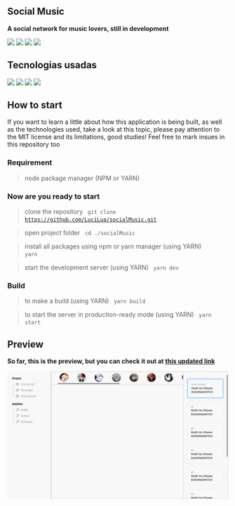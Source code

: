## Social Music

**A social network for music lovers, still in development**

<img src="https://img.shields.io/apm/l/react?style=flat-square"> <img src="https://img.shields.io/github/stars/LuciLua/socialMusic?style=flat-square">
<img src="https://img.shields.io/github/last-commit/LuciLua/socialMusic?style=flat-square"> <img src="https://img.shields.io/github/commit-activity/w/LuciLua/socialMusic?style=flat-square">


## Tecnologias usadas

<img src="https://img.shields.io/badge/HTML5-E34F26?style=for-the-badge&logo=html5&logoColor=white"> <img src="https://img.shields.io/badge/JavaScript-F7DF1E?style=for-the-badge&logo=javascript&logoColor=black">  <img src="https://img.shields.io/badge/Sass-CC6699?style=for-the-badge&logo=sass&logoColor=white"> 
<img src="https://img.shields.io/badge/React-20232A?style=for-the-badge&logo=react&logoColor=61DAFB"> 


## How to start

If you want to learn a little about how this application is being built, as well as the technologies used, take a look at this topic, please pay attention to the MIT license and its limitations, good studies! Feel free to mark insues in this repository too

### Requirement

> node package manager (NPM or YARN)

### Now are you ready to start

> clone the repository
<code> git clone https://github.com/LuciLua/socialMusic.git</code>

> open project folder
<code> cd ./socialMusic</code>

> install all packages using npm or yarn manager (using YARN)
<code> yarn </code>

> start the development server (using YARN)
<code> yarn dev </code>

### Build 

> to make a build (using YARN)
<code> yarn build </code>

> to start the server in production-ready mode (using YARN)
<code> yarn start </code>


## Preview

**So far, this is the preview, but you can check it out at [this updated link](https://socialmusic.vercel.app/)**

<img src="./print.png"/>